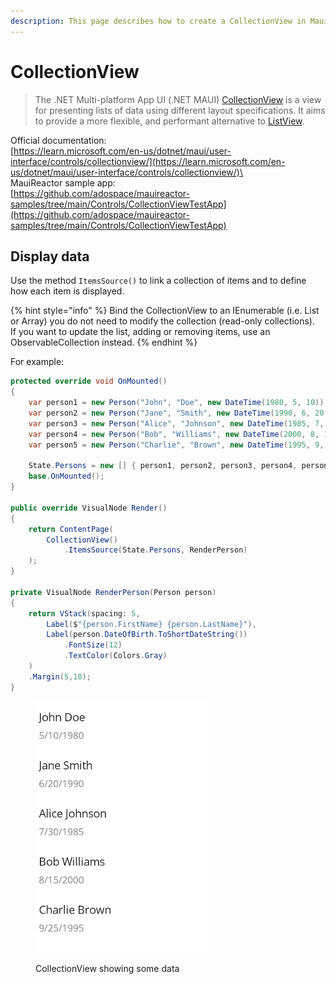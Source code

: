 ```yaml
---
description: This page describes how to create a CollectionView in MauiReactor
---
```


# CollectionView

> The .NET Multi-platform App UI (.NET MAUI) [CollectionView](https://learn.microsoft.com/en-us/dotnet/api/microsoft.maui.controls.collectionview) is a view for presenting lists of data using different layout specifications. It aims to provide a more flexible, and performant alternative to [ListView](https://learn.microsoft.com/en-us/dotnet/api/microsoft.maui.controls.listview).

Official documentation:\
[https://learn.microsoft.com/en-us/dotnet/maui/user-interface/controls/collectionview/](https://learn.microsoft.com/en-us/dotnet/maui/user-interface/controls/collectionview/)\
\
MauiReactor sample app:\
[https://github.com/adospace/mauireactor-samples/tree/main/Controls/CollectionViewTestApp](https://github.com/adospace/mauireactor-samples/tree/main/Controls/CollectionViewTestApp)

## Display data

Use the method `ItemsSource()` to link a collection of items and to define how each item is displayed.

{% hint style="info" %}
Bind the CollectionView to an IEnumerable (i.e. List or Array) you do not need to modify the collection (read-only collections). \
If you want to update the list, adding or removing items, use an ObservableCollection instead.
{% endhint %}

For example:&#x20;

```csharp
protected override void OnMounted()
{
    var person1 = new Person("John", "Doe", new DateTime(1980, 5, 10));
    var person2 = new Person("Jane", "Smith", new DateTime(1990, 6, 20));
    var person3 = new Person("Alice", "Johnson", new DateTime(1985, 7, 30));
    var person4 = new Person("Bob", "Williams", new DateTime(2000, 8, 15));
    var person5 = new Person("Charlie", "Brown", new DateTime(1995, 9, 25));

    State.Persons = new [] { person1, person2, person3, person4, person5 };
    base.OnMounted();
}

public override VisualNode Render()
{
    return ContentPage(
        CollectionView()
            .ItemsSource(State.Persons, RenderPerson)
    );
}

private VisualNode RenderPerson(Person person)
{
    return VStack(spacing: 5,
        Label($"{person.FirstName} {person.LastName}"),
        Label(person.DateOfBirth.ToShortDateString())
            .FontSize(12)
            .TextColor(Colors.Gray)
    )
    .Margin(5,10);
}
```

<figure><img src="../../../.gitbook/assets/image (9).png" alt=""><figcaption><p>CollectionView showing some data</p></figcaption></figure>

